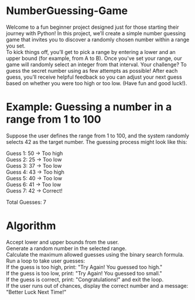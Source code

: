 # NumberGuessing-Game
Welcome to a fun beginner project designed just for those starting their journey with Python! In this project, we’ll create a simple number guessing game that invites you to discover a randomly chosen number within a range you set.
<br>
To kick things off, you’ll get to pick a range by entering a lower and an upper bound (for example, from A to B). Once you've set your range, our game will randomly select an integer from that interval. Your challenge? To guess the secret number using as few attempts as possible! After each guess, you’ll receive helpful feedback so you can adjust your next guess based on whether you were too high or too low. (Have fun and good luck!).
<br>
# Example: Guessing a number in a range from 1 to 100
<p>Suppose the user defines the range from 1 to 100, and the system randomly selects 42 as the target number. The guessing process might look like this:

Guess 1: 50 → Too high<br>
Guess 2: 25 → Too low<br>
Guess 3: 37 → Too low<br>
Guess 4: 43 → Too high<br>
Guess 5: 40 → Too low<br>
Guess 6: 41 → Too low<br>
Guess 7: 42 → Correct!<br>

Total Guesses: 7
</p>

# Algorithm
<p>
Accept lower and upper bounds from the user.<br>
Generate a random number in the selected range.<br>
Calculate the maximum allowed guesses using the binary search formula.<br>
Run a loop to take user guesses:<br>
<t>If the guess is too high, print: "Try Again! You guessed too high."<br>
<t>If the guess is too low, print: "Try Again! You guessed too small."<br>
<t>If the guess is correct, print: "Congratulations!" and exit the loop.<br>
<t>If the user runs out of chances, display the correct number and a message: "Better Luck Next Time!"
</p>